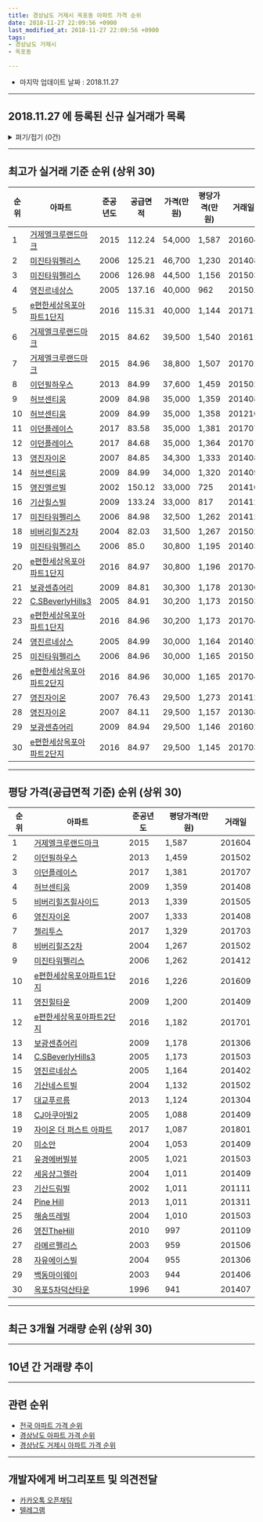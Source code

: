 ```yaml
---
title: 경상남도 거제시 옥포동 아파트 가격 순위
date: 2018-11-27 22:09:56 +0900
last_modified_at: 2018-11-27 22:09:56 +0900
tags:
- 경상남도 거제시
- 옥포동

---
```


* 마지막 업데이트 날짜 : 2018.11.27

---

## 2018.11.27 에 등록된 신규 실거래가 목록

<details>
<summary>펴기/접기 (0건)</summary>
<div markdown="1">

|아파트|준공년도|공급면적|가격(만원)|평당가격(만원)|거래일|
|---|---|---|---|---|---|
|없음||||||


</div>
</details>

---

## 최고가 실거래 기준 순위 (상위 30)


|순위|아파트|준공년도|공급면적|가격(만원)|평당가격(만원)|거래일|
|---|---|---|---|---|---|---|
|1|[거제엘크루랜드마크](https://search.naver.com/search.naver?query=%EA%B2%BD%EC%83%81%EB%82%A8%EB%8F%84+%EA%B1%B0%EC%A0%9C%EC%8B%9C+%EC%98%A5%ED%8F%AC%EB%8F%99+%EA%B1%B0%EC%A0%9C%EC%97%98%ED%81%AC%EB%A3%A8%EB%9E%9C%EB%93%9C%EB%A7%88%ED%81%AC)|2015|112.24|54,000|1,587|201604|
|2|[미진타워펠리스](https://search.naver.com/search.naver?query=%EA%B2%BD%EC%83%81%EB%82%A8%EB%8F%84+%EA%B1%B0%EC%A0%9C%EC%8B%9C+%EC%98%A5%ED%8F%AC%EB%8F%99+%EB%AF%B8%EC%A7%84%ED%83%80%EC%9B%8C%ED%8E%A0%EB%A6%AC%EC%8A%A4)|2006|125.21|46,700|1,230|201408|
|3|[미진타워펠리스](https://search.naver.com/search.naver?query=%EA%B2%BD%EC%83%81%EB%82%A8%EB%8F%84+%EA%B1%B0%EC%A0%9C%EC%8B%9C+%EC%98%A5%ED%8F%AC%EB%8F%99+%EB%AF%B8%EC%A7%84%ED%83%80%EC%9B%8C%ED%8E%A0%EB%A6%AC%EC%8A%A4)|2006|126.98|44,500|1,156|201503|
|4|[영진르네상스](https://search.naver.com/search.naver?query=%EA%B2%BD%EC%83%81%EB%82%A8%EB%8F%84+%EA%B1%B0%EC%A0%9C%EC%8B%9C+%EC%98%A5%ED%8F%AC%EB%8F%99+%EC%98%81%EC%A7%84%EB%A5%B4%EB%84%A4%EC%83%81%EC%8A%A4)|2005|137.16|40,000|962|201501|
|5|[e편한세상옥포아파트1단지](https://search.naver.com/search.naver?query=%EA%B2%BD%EC%83%81%EB%82%A8%EB%8F%84+%EA%B1%B0%EC%A0%9C%EC%8B%9C+%EC%98%A5%ED%8F%AC%EB%8F%99+e%ED%8E%B8%ED%95%9C%EC%84%B8%EC%83%81%EC%98%A5%ED%8F%AC%EC%95%84%ED%8C%8C%ED%8A%B81%EB%8B%A8%EC%A7%80)|2016|115.31|40,000|1,144|201711|
|6|[거제엘크루랜드마크](https://search.naver.com/search.naver?query=%EA%B2%BD%EC%83%81%EB%82%A8%EB%8F%84+%EA%B1%B0%EC%A0%9C%EC%8B%9C+%EC%98%A5%ED%8F%AC%EB%8F%99+%EA%B1%B0%EC%A0%9C%EC%97%98%ED%81%AC%EB%A3%A8%EB%9E%9C%EB%93%9C%EB%A7%88%ED%81%AC)|2015|84.62|39,500|1,540|201611|
|7|[거제엘크루랜드마크](https://search.naver.com/search.naver?query=%EA%B2%BD%EC%83%81%EB%82%A8%EB%8F%84+%EA%B1%B0%EC%A0%9C%EC%8B%9C+%EC%98%A5%ED%8F%AC%EB%8F%99+%EA%B1%B0%EC%A0%9C%EC%97%98%ED%81%AC%EB%A3%A8%EB%9E%9C%EB%93%9C%EB%A7%88%ED%81%AC)|2015|84.96|38,800|1,507|201701|
|8|[이던필하우스](https://search.naver.com/search.naver?query=%EA%B2%BD%EC%83%81%EB%82%A8%EB%8F%84+%EA%B1%B0%EC%A0%9C%EC%8B%9C+%EC%98%A5%ED%8F%AC%EB%8F%99+%EC%9D%B4%EB%8D%98%ED%95%84%ED%95%98%EC%9A%B0%EC%8A%A4)|2013|84.99|37,600|1,459|201502|
|9|[허브센티움](https://search.naver.com/search.naver?query=%EA%B2%BD%EC%83%81%EB%82%A8%EB%8F%84+%EA%B1%B0%EC%A0%9C%EC%8B%9C+%EC%98%A5%ED%8F%AC%EB%8F%99+%ED%97%88%EB%B8%8C%EC%84%BC%ED%8B%B0%EC%9B%80)|2009|84.98|35,000|1,359|201408|
|10|[허브센티움](https://search.naver.com/search.naver?query=%EA%B2%BD%EC%83%81%EB%82%A8%EB%8F%84+%EA%B1%B0%EC%A0%9C%EC%8B%9C+%EC%98%A5%ED%8F%AC%EB%8F%99+%ED%97%88%EB%B8%8C%EC%84%BC%ED%8B%B0%EC%9B%80)|2009|84.99|35,000|1,358|201210|
|11|[이던플레이스](https://search.naver.com/search.naver?query=%EA%B2%BD%EC%83%81%EB%82%A8%EB%8F%84+%EA%B1%B0%EC%A0%9C%EC%8B%9C+%EC%98%A5%ED%8F%AC%EB%8F%99+%EC%9D%B4%EB%8D%98%ED%94%8C%EB%A0%88%EC%9D%B4%EC%8A%A4)|2017|83.58|35,000|1,381|201707|
|12|[이던플레이스](https://search.naver.com/search.naver?query=%EA%B2%BD%EC%83%81%EB%82%A8%EB%8F%84+%EA%B1%B0%EC%A0%9C%EC%8B%9C+%EC%98%A5%ED%8F%AC%EB%8F%99+%EC%9D%B4%EB%8D%98%ED%94%8C%EB%A0%88%EC%9D%B4%EC%8A%A4)|2017|84.68|35,000|1,364|201707|
|13|[영진자이온](https://search.naver.com/search.naver?query=%EA%B2%BD%EC%83%81%EB%82%A8%EB%8F%84+%EA%B1%B0%EC%A0%9C%EC%8B%9C+%EC%98%A5%ED%8F%AC%EB%8F%99+%EC%98%81%EC%A7%84%EC%9E%90%EC%9D%B4%EC%98%A8)|2007|84.85|34,300|1,333|201408|
|14|[허브센티움](https://search.naver.com/search.naver?query=%EA%B2%BD%EC%83%81%EB%82%A8%EB%8F%84+%EA%B1%B0%EC%A0%9C%EC%8B%9C+%EC%98%A5%ED%8F%AC%EB%8F%99+%ED%97%88%EB%B8%8C%EC%84%BC%ED%8B%B0%EC%9B%80)|2009|84.99|34,000|1,320|201409|
|15|[영진엘르빌](https://search.naver.com/search.naver?query=%EA%B2%BD%EC%83%81%EB%82%A8%EB%8F%84+%EA%B1%B0%EC%A0%9C%EC%8B%9C+%EC%98%A5%ED%8F%AC%EB%8F%99+%EC%98%81%EC%A7%84%EC%97%98%EB%A5%B4%EB%B9%8C)|2002|150.12|33,000|725|201410|
|16|[기산힐스빌](https://search.naver.com/search.naver?query=%EA%B2%BD%EC%83%81%EB%82%A8%EB%8F%84+%EA%B1%B0%EC%A0%9C%EC%8B%9C+%EC%98%A5%ED%8F%AC%EB%8F%99+%EA%B8%B0%EC%82%B0%ED%9E%90%EC%8A%A4%EB%B9%8C)|2009|133.24|33,000|817|201412|
|17|[미진타워펠리스](https://search.naver.com/search.naver?query=%EA%B2%BD%EC%83%81%EB%82%A8%EB%8F%84+%EA%B1%B0%EC%A0%9C%EC%8B%9C+%EC%98%A5%ED%8F%AC%EB%8F%99+%EB%AF%B8%EC%A7%84%ED%83%80%EC%9B%8C%ED%8E%A0%EB%A6%AC%EC%8A%A4)|2006|84.98|32,500|1,262|201412|
|18|[비버리힐즈2차](https://search.naver.com/search.naver?query=%EA%B2%BD%EC%83%81%EB%82%A8%EB%8F%84+%EA%B1%B0%EC%A0%9C%EC%8B%9C+%EC%98%A5%ED%8F%AC%EB%8F%99+%EB%B9%84%EB%B2%84%EB%A6%AC%ED%9E%90%EC%A6%882%EC%B0%A8)|2004|82.03|31,500|1,267|201502|
|19|[미진타워펠리스](https://search.naver.com/search.naver?query=%EA%B2%BD%EC%83%81%EB%82%A8%EB%8F%84+%EA%B1%B0%EC%A0%9C%EC%8B%9C+%EC%98%A5%ED%8F%AC%EB%8F%99+%EB%AF%B8%EC%A7%84%ED%83%80%EC%9B%8C%ED%8E%A0%EB%A6%AC%EC%8A%A4)|2006|85.0|30,800|1,195|201403|
|20|[e편한세상옥포아파트1단지](https://search.naver.com/search.naver?query=%EA%B2%BD%EC%83%81%EB%82%A8%EB%8F%84+%EA%B1%B0%EC%A0%9C%EC%8B%9C+%EC%98%A5%ED%8F%AC%EB%8F%99+e%ED%8E%B8%ED%95%9C%EC%84%B8%EC%83%81%EC%98%A5%ED%8F%AC%EC%95%84%ED%8C%8C%ED%8A%B81%EB%8B%A8%EC%A7%80)|2016|84.97|30,800|1,196|201704|
|21|[보광센츄어리](https://search.naver.com/search.naver?query=%EA%B2%BD%EC%83%81%EB%82%A8%EB%8F%84+%EA%B1%B0%EC%A0%9C%EC%8B%9C+%EC%98%A5%ED%8F%AC%EB%8F%99+%EB%B3%B4%EA%B4%91%EC%84%BC%EC%B8%84%EC%96%B4%EB%A6%AC)|2009|84.81|30,300|1,178|201306|
|22|[C.SBeverlyHills3](https://search.naver.com/search.naver?query=%EA%B2%BD%EC%83%81%EB%82%A8%EB%8F%84+%EA%B1%B0%EC%A0%9C%EC%8B%9C+%EC%98%A5%ED%8F%AC%EB%8F%99+C.SBeverlyHills3)|2005|84.91|30,200|1,173|201503|
|23|[e편한세상옥포아파트1단지](https://search.naver.com/search.naver?query=%EA%B2%BD%EC%83%81%EB%82%A8%EB%8F%84+%EA%B1%B0%EC%A0%9C%EC%8B%9C+%EC%98%A5%ED%8F%AC%EB%8F%99+e%ED%8E%B8%ED%95%9C%EC%84%B8%EC%83%81%EC%98%A5%ED%8F%AC%EC%95%84%ED%8C%8C%ED%8A%B81%EB%8B%A8%EC%A7%80)|2016|84.96|30,200|1,173|201704|
|24|[영진르네상스](https://search.naver.com/search.naver?query=%EA%B2%BD%EC%83%81%EB%82%A8%EB%8F%84+%EA%B1%B0%EC%A0%9C%EC%8B%9C+%EC%98%A5%ED%8F%AC%EB%8F%99+%EC%98%81%EC%A7%84%EB%A5%B4%EB%84%A4%EC%83%81%EC%8A%A4)|2005|84.99|30,000|1,164|201402|
|25|[미진타워펠리스](https://search.naver.com/search.naver?query=%EA%B2%BD%EC%83%81%EB%82%A8%EB%8F%84+%EA%B1%B0%EC%A0%9C%EC%8B%9C+%EC%98%A5%ED%8F%AC%EB%8F%99+%EB%AF%B8%EC%A7%84%ED%83%80%EC%9B%8C%ED%8E%A0%EB%A6%AC%EC%8A%A4)|2006|84.96|30,000|1,165|201501|
|26|[e편한세상옥포아파트2단지](https://search.naver.com/search.naver?query=%EA%B2%BD%EC%83%81%EB%82%A8%EB%8F%84+%EA%B1%B0%EC%A0%9C%EC%8B%9C+%EC%98%A5%ED%8F%AC%EB%8F%99+e%ED%8E%B8%ED%95%9C%EC%84%B8%EC%83%81%EC%98%A5%ED%8F%AC%EC%95%84%ED%8C%8C%ED%8A%B82%EB%8B%A8%EC%A7%80)|2016|84.96|30,000|1,165|201704|
|27|[영진자이온](https://search.naver.com/search.naver?query=%EA%B2%BD%EC%83%81%EB%82%A8%EB%8F%84+%EA%B1%B0%EC%A0%9C%EC%8B%9C+%EC%98%A5%ED%8F%AC%EB%8F%99+%EC%98%81%EC%A7%84%EC%9E%90%EC%9D%B4%EC%98%A8)|2007|76.43|29,500|1,273|201412|
|28|[영진자이온](https://search.naver.com/search.naver?query=%EA%B2%BD%EC%83%81%EB%82%A8%EB%8F%84+%EA%B1%B0%EC%A0%9C%EC%8B%9C+%EC%98%A5%ED%8F%AC%EB%8F%99+%EC%98%81%EC%A7%84%EC%9E%90%EC%9D%B4%EC%98%A8)|2007|84.11|29,500|1,157|201308|
|29|[보광센츄어리](https://search.naver.com/search.naver?query=%EA%B2%BD%EC%83%81%EB%82%A8%EB%8F%84+%EA%B1%B0%EC%A0%9C%EC%8B%9C+%EC%98%A5%ED%8F%AC%EB%8F%99+%EB%B3%B4%EA%B4%91%EC%84%BC%EC%B8%84%EC%96%B4%EB%A6%AC)|2009|84.94|29,500|1,146|201602|
|30|[e편한세상옥포아파트2단지](https://search.naver.com/search.naver?query=%EA%B2%BD%EC%83%81%EB%82%A8%EB%8F%84+%EA%B1%B0%EC%A0%9C%EC%8B%9C+%EC%98%A5%ED%8F%AC%EB%8F%99+e%ED%8E%B8%ED%95%9C%EC%84%B8%EC%83%81%EC%98%A5%ED%8F%AC%EC%95%84%ED%8C%8C%ED%8A%B82%EB%8B%A8%EC%A7%80)|2016|84.97|29,500|1,145|201703|


---

## 평당 가격(공급면적 기준) 순위 (상위 30)


|순위|아파트|준공년도|평당가격(만원)|거래일|
|---|---|---|---|---|
|1|[거제엘크루랜드마크](https://search.naver.com/search.naver?query=%EA%B2%BD%EC%83%81%EB%82%A8%EB%8F%84+%EA%B1%B0%EC%A0%9C%EC%8B%9C+%EC%98%A5%ED%8F%AC%EB%8F%99+%EA%B1%B0%EC%A0%9C%EC%97%98%ED%81%AC%EB%A3%A8%EB%9E%9C%EB%93%9C%EB%A7%88%ED%81%AC)|2015|1,587|201604|
|2|[이던필하우스](https://search.naver.com/search.naver?query=%EA%B2%BD%EC%83%81%EB%82%A8%EB%8F%84+%EA%B1%B0%EC%A0%9C%EC%8B%9C+%EC%98%A5%ED%8F%AC%EB%8F%99+%EC%9D%B4%EB%8D%98%ED%95%84%ED%95%98%EC%9A%B0%EC%8A%A4)|2013|1,459|201502|
|3|[이던플레이스](https://search.naver.com/search.naver?query=%EA%B2%BD%EC%83%81%EB%82%A8%EB%8F%84+%EA%B1%B0%EC%A0%9C%EC%8B%9C+%EC%98%A5%ED%8F%AC%EB%8F%99+%EC%9D%B4%EB%8D%98%ED%94%8C%EB%A0%88%EC%9D%B4%EC%8A%A4)|2017|1,381|201707|
|4|[허브센티움](https://search.naver.com/search.naver?query=%EA%B2%BD%EC%83%81%EB%82%A8%EB%8F%84+%EA%B1%B0%EC%A0%9C%EC%8B%9C+%EC%98%A5%ED%8F%AC%EB%8F%99+%ED%97%88%EB%B8%8C%EC%84%BC%ED%8B%B0%EC%9B%80)|2009|1,359|201408|
|5|[비버리힐즈힐사이드](https://search.naver.com/search.naver?query=%EA%B2%BD%EC%83%81%EB%82%A8%EB%8F%84+%EA%B1%B0%EC%A0%9C%EC%8B%9C+%EC%98%A5%ED%8F%AC%EB%8F%99+%EB%B9%84%EB%B2%84%EB%A6%AC%ED%9E%90%EC%A6%88%ED%9E%90%EC%82%AC%EC%9D%B4%EB%93%9C)|2013|1,339|201505|
|6|[영진자이온](https://search.naver.com/search.naver?query=%EA%B2%BD%EC%83%81%EB%82%A8%EB%8F%84+%EA%B1%B0%EC%A0%9C%EC%8B%9C+%EC%98%A5%ED%8F%AC%EB%8F%99+%EC%98%81%EC%A7%84%EC%9E%90%EC%9D%B4%EC%98%A8)|2007|1,333|201408|
|7|[첼리투스](https://search.naver.com/search.naver?query=%EA%B2%BD%EC%83%81%EB%82%A8%EB%8F%84+%EA%B1%B0%EC%A0%9C%EC%8B%9C+%EC%98%A5%ED%8F%AC%EB%8F%99+%EC%B2%BC%EB%A6%AC%ED%88%AC%EC%8A%A4)|2017|1,329|201703|
|8|[비버리힐즈2차](https://search.naver.com/search.naver?query=%EA%B2%BD%EC%83%81%EB%82%A8%EB%8F%84+%EA%B1%B0%EC%A0%9C%EC%8B%9C+%EC%98%A5%ED%8F%AC%EB%8F%99+%EB%B9%84%EB%B2%84%EB%A6%AC%ED%9E%90%EC%A6%882%EC%B0%A8)|2004|1,267|201502|
|9|[미진타워펠리스](https://search.naver.com/search.naver?query=%EA%B2%BD%EC%83%81%EB%82%A8%EB%8F%84+%EA%B1%B0%EC%A0%9C%EC%8B%9C+%EC%98%A5%ED%8F%AC%EB%8F%99+%EB%AF%B8%EC%A7%84%ED%83%80%EC%9B%8C%ED%8E%A0%EB%A6%AC%EC%8A%A4)|2006|1,262|201412|
|10|[e편한세상옥포아파트1단지](https://search.naver.com/search.naver?query=%EA%B2%BD%EC%83%81%EB%82%A8%EB%8F%84+%EA%B1%B0%EC%A0%9C%EC%8B%9C+%EC%98%A5%ED%8F%AC%EB%8F%99+e%ED%8E%B8%ED%95%9C%EC%84%B8%EC%83%81%EC%98%A5%ED%8F%AC%EC%95%84%ED%8C%8C%ED%8A%B81%EB%8B%A8%EC%A7%80)|2016|1,226|201609|
|11|[영진힐타운](https://search.naver.com/search.naver?query=%EA%B2%BD%EC%83%81%EB%82%A8%EB%8F%84+%EA%B1%B0%EC%A0%9C%EC%8B%9C+%EC%98%A5%ED%8F%AC%EB%8F%99+%EC%98%81%EC%A7%84%ED%9E%90%ED%83%80%EC%9A%B4)|2009|1,200|201409|
|12|[e편한세상옥포아파트2단지](https://search.naver.com/search.naver?query=%EA%B2%BD%EC%83%81%EB%82%A8%EB%8F%84+%EA%B1%B0%EC%A0%9C%EC%8B%9C+%EC%98%A5%ED%8F%AC%EB%8F%99+e%ED%8E%B8%ED%95%9C%EC%84%B8%EC%83%81%EC%98%A5%ED%8F%AC%EC%95%84%ED%8C%8C%ED%8A%B82%EB%8B%A8%EC%A7%80)|2016|1,182|201701|
|13|[보광센츄어리](https://search.naver.com/search.naver?query=%EA%B2%BD%EC%83%81%EB%82%A8%EB%8F%84+%EA%B1%B0%EC%A0%9C%EC%8B%9C+%EC%98%A5%ED%8F%AC%EB%8F%99+%EB%B3%B4%EA%B4%91%EC%84%BC%EC%B8%84%EC%96%B4%EB%A6%AC)|2009|1,178|201306|
|14|[C.SBeverlyHills3](https://search.naver.com/search.naver?query=%EA%B2%BD%EC%83%81%EB%82%A8%EB%8F%84+%EA%B1%B0%EC%A0%9C%EC%8B%9C+%EC%98%A5%ED%8F%AC%EB%8F%99+C.SBeverlyHills3)|2005|1,173|201503|
|15|[영진르네상스](https://search.naver.com/search.naver?query=%EA%B2%BD%EC%83%81%EB%82%A8%EB%8F%84+%EA%B1%B0%EC%A0%9C%EC%8B%9C+%EC%98%A5%ED%8F%AC%EB%8F%99+%EC%98%81%EC%A7%84%EB%A5%B4%EB%84%A4%EC%83%81%EC%8A%A4)|2005|1,164|201402|
|16|[기산네스트빌](https://search.naver.com/search.naver?query=%EA%B2%BD%EC%83%81%EB%82%A8%EB%8F%84+%EA%B1%B0%EC%A0%9C%EC%8B%9C+%EC%98%A5%ED%8F%AC%EB%8F%99+%EA%B8%B0%EC%82%B0%EB%84%A4%EC%8A%A4%ED%8A%B8%EB%B9%8C)|2004|1,132|201502|
|17|[대교푸르름](https://search.naver.com/search.naver?query=%EA%B2%BD%EC%83%81%EB%82%A8%EB%8F%84+%EA%B1%B0%EC%A0%9C%EC%8B%9C+%EC%98%A5%ED%8F%AC%EB%8F%99+%EB%8C%80%EA%B5%90%ED%91%B8%EB%A5%B4%EB%A6%84)|2013|1,124|201304|
|18|[CJ아쿠아빌2](https://search.naver.com/search.naver?query=%EA%B2%BD%EC%83%81%EB%82%A8%EB%8F%84+%EA%B1%B0%EC%A0%9C%EC%8B%9C+%EC%98%A5%ED%8F%AC%EB%8F%99+CJ%EC%95%84%EC%BF%A0%EC%95%84%EB%B9%8C2)|2005|1,088|201409|
|19|[자이온 더 퍼스트 아파트](https://search.naver.com/search.naver?query=%EA%B2%BD%EC%83%81%EB%82%A8%EB%8F%84+%EA%B1%B0%EC%A0%9C%EC%8B%9C+%EC%98%A5%ED%8F%AC%EB%8F%99+%EC%9E%90%EC%9D%B4%EC%98%A8+%EB%8D%94+%ED%8D%BC%EC%8A%A4%ED%8A%B8+%EC%95%84%ED%8C%8C%ED%8A%B8)|2017|1,087|201801|
|20|[미소안](https://search.naver.com/search.naver?query=%EA%B2%BD%EC%83%81%EB%82%A8%EB%8F%84+%EA%B1%B0%EC%A0%9C%EC%8B%9C+%EC%98%A5%ED%8F%AC%EB%8F%99+%EB%AF%B8%EC%86%8C%EC%95%88)|2004|1,053|201409|
|21|[유경에버빌뷰](https://search.naver.com/search.naver?query=%EA%B2%BD%EC%83%81%EB%82%A8%EB%8F%84+%EA%B1%B0%EC%A0%9C%EC%8B%9C+%EC%98%A5%ED%8F%AC%EB%8F%99+%EC%9C%A0%EA%B2%BD%EC%97%90%EB%B2%84%EB%B9%8C%EB%B7%B0)|2005|1,021|201503|
|22|[세웅샹그렐라](https://search.naver.com/search.naver?query=%EA%B2%BD%EC%83%81%EB%82%A8%EB%8F%84+%EA%B1%B0%EC%A0%9C%EC%8B%9C+%EC%98%A5%ED%8F%AC%EB%8F%99+%EC%84%B8%EC%9B%85%EC%83%B9%EA%B7%B8%EB%A0%90%EB%9D%BC)|2004|1,011|201409|
|23|[기산드림빌](https://search.naver.com/search.naver?query=%EA%B2%BD%EC%83%81%EB%82%A8%EB%8F%84+%EA%B1%B0%EC%A0%9C%EC%8B%9C+%EC%98%A5%ED%8F%AC%EB%8F%99+%EA%B8%B0%EC%82%B0%EB%93%9C%EB%A6%BC%EB%B9%8C)|2002|1,011|201111|
|24|[Pine Hill](https://search.naver.com/search.naver?query=%EA%B2%BD%EC%83%81%EB%82%A8%EB%8F%84+%EA%B1%B0%EC%A0%9C%EC%8B%9C+%EC%98%A5%ED%8F%AC%EB%8F%99+Pine+Hill)|2013|1,011|201311|
|25|[해송뜨레빌](https://search.naver.com/search.naver?query=%EA%B2%BD%EC%83%81%EB%82%A8%EB%8F%84+%EA%B1%B0%EC%A0%9C%EC%8B%9C+%EC%98%A5%ED%8F%AC%EB%8F%99+%ED%95%B4%EC%86%A1%EB%9C%A8%EB%A0%88%EB%B9%8C)|2004|1,010|201503|
|26|[영진TheHill](https://search.naver.com/search.naver?query=%EA%B2%BD%EC%83%81%EB%82%A8%EB%8F%84+%EA%B1%B0%EC%A0%9C%EC%8B%9C+%EC%98%A5%ED%8F%AC%EB%8F%99+%EC%98%81%EC%A7%84TheHill)|2010|997|201109|
|27|[라메르펠리스](https://search.naver.com/search.naver?query=%EA%B2%BD%EC%83%81%EB%82%A8%EB%8F%84+%EA%B1%B0%EC%A0%9C%EC%8B%9C+%EC%98%A5%ED%8F%AC%EB%8F%99+%EB%9D%BC%EB%A9%94%EB%A5%B4%ED%8E%A0%EB%A6%AC%EC%8A%A4)|2003|959|201506|
|28|[자유에이스빌](https://search.naver.com/search.naver?query=%EA%B2%BD%EC%83%81%EB%82%A8%EB%8F%84+%EA%B1%B0%EC%A0%9C%EC%8B%9C+%EC%98%A5%ED%8F%AC%EB%8F%99+%EC%9E%90%EC%9C%A0%EC%97%90%EC%9D%B4%EC%8A%A4%EB%B9%8C)|2004|955|201306|
|29|[백동마이웨이](https://search.naver.com/search.naver?query=%EA%B2%BD%EC%83%81%EB%82%A8%EB%8F%84+%EA%B1%B0%EC%A0%9C%EC%8B%9C+%EC%98%A5%ED%8F%AC%EB%8F%99+%EB%B0%B1%EB%8F%99%EB%A7%88%EC%9D%B4%EC%9B%A8%EC%9D%B4)|2003|944|201406|
|30|[옥포5차덕산타운](https://search.naver.com/search.naver?query=%EA%B2%BD%EC%83%81%EB%82%A8%EB%8F%84+%EA%B1%B0%EC%A0%9C%EC%8B%9C+%EC%98%A5%ED%8F%AC%EB%8F%99+%EC%98%A5%ED%8F%AC5%EC%B0%A8%EB%8D%95%EC%82%B0%ED%83%80%EC%9A%B4)|1996|941|201407|


---

## 최근 3개월 거래량 순위 (상위 30)


<div style="width:100%;">
    <canvas id="deal_count_ranking" height="338"></canvas>
</div>


<script>
new Chart(document.getElementById("deal_count_ranking"), {
    type: 'horizontalBar',
    data: {
        labels: ['e편한세상옥포아파트1단지', '거제엘크루랜드마크', '옥포5차덕산타운', '성은', '덕산2차', 'e편한세상옥포아파트2단지', '덕산4차', '안성', '혜성비치맨션', '한양훼미리', '옥포빌라', '혜성', '덕산3차', '동신궁전빌라', '무지개타운', '미진', '그린파크맨션', '영진르네상스', '신원심포니하우스', 'CJ아쿠아빌', '해송뜨레빌', '미진타워펠리스', '영진힐타운', '허브센티움', 'Pine Hill', '첼리투스'],
        datasets: [{
            label: '실거래 수',
            data: [6, 4, 3, 3, 3, 3, 2, 2, 2, 2, 2, 1, 1, 1, 1, 1, 1, 1, 1, 1, 1, 1, 1, 1, 1, 1],
            borderColor: "rgba(255, 0, 128, 1)",
            backgroundColor: "rgba(255, 0, 128, 0.5)",
            fill: false,
        }]
    },
    options: {
        responsive: true,
        title: {
            display: true,
            text: '최근 3개월 거래량 순위'
        },
        tooltips: {
            mode: 'index',
            intersect: false,
            callbacks: {
                title: function(tooltipItems, data) {
                    return "실거래 수:";
                },
                label: function(tooltipItem, data) {
                    return data.labels[tooltipItem.index] + ": " + tooltipItem.xLabel;
                }
            }
        },
        hover: {
            mode: 'nearest',
            intersect: true
        },
        scales: {
            xAxes: [{
                display: true,
                scaleLabel: {
                    display: true,
                    labelString: '실거래 수'
                },
                ticks: {
                    suggestedMin: 0,
                }
            }],
            yAxes: [{
                display: true,
                ticks: {
                    autoSkip: false,
                    callback: function(value, index, values) {
                        if (value.length > 10)
                            return value.substr(0, 8) + "...";
                        else
                            return value;
                    }
                },
                scaleLabel: {
                    display: false,
                }
            }]
        }
    }
});

</script>


---

## 10년 간 거래량 추이


<div style="width:100%;">
    <canvas id="deal_progress" height="300"></canvas>
</div>

<script>
new Chart(document.getElementById("deal_progress"), {
    type: 'line',
    data: {
        labels: ['200811','200812','200901','200902','200903','200904','200905','200906','200907','200908','200909','200910','200911','200912','201001','201002','201003','201004','201005','201006','201007','201008','201009','201010','201011','201012','201101','201102','201103','201104','201105','201106','201107','201108','201109','201110','201111','201112','201201','201202','201203','201204','201205','201206','201207','201208','201209','201210','201211','201212','201301','201302','201303','201304','201305','201306','201307','201308','201309','201310','201311','201312','201401','201402','201403','201404','201405','201406','201407','201408','201409','201410','201411','201412','201501','201502','201503','201504','201505','201506','201507','201508','201509','201510','201511','201512','201601','201602','201603','201604','201605','201606','201607','201608','201609','201610','201611','201612','201701','201702','201703','201704','201705','201706','201707','201708','201709','201710','201711','201712','201801','201802','201803','201804','201805','201806','201807','201808','201809','201810','201811'],
        datasets: [{
            label: '실거래 수',
            pointRadius: 1,
            data: [44, 29, 37, 67, 59, 69, 62, 66, 71, 44, 82, 83, 54, 64, 129, 88, 91, 76, 69, 62, 63, 72, 62, 82, 63, 70, 67, 57, 78, 62, 64, 76, 48, 51, 49, 61, 43, 51, 42, 64, 61, 45, 37, 30, 25, 25, 33, 43, 41, 53, 36, 64, 84, 73, 75, 68, 69, 64, 75, 97, 67, 50, 57, 63, 74, 71, 72, 68, 67, 70, 87, 86, 46, 71, 56, 46, 78, 42, 35, 44, 34, 38, 29, 35, 40, 26, 35, 35, 41, 31, 17, 16, 21, 23, 39, 43, 41, 26, 30, 36, 43, 39, 43, 53, 52, 22, 29, 27, 22, 33, 28, 23, 32, 24, 19, 20, 22, 27, 16, 20, 11],
            borderColor: "rgba(255, 201, 14, 1)",
            backgroundColor: "rgba(255, 201, 14, 0.5)",
            fill: true,
        }]
    },
    options: {
        responsive: true,
        title: {
            display: true,
            text: '10년간 거래량 추이'
        },
        tooltips: {
            mode: 'index',
            intersect: false,
        },
        hover: {
            mode: 'nearest',
            intersect: true
        },
        scales: {
            xAxes: [{
                display: true,
                scaleLabel: {
                    display: true,
                    labelString: '년/월'
                }
            }],
            yAxes: [{
                display: true,
                ticks: {
                    suggestedMin: 0,
                },
                scaleLabel: {
                    display: true,
                    labelString: '실거래 수'
                }
            }]
        }
    }
});

</script>


---

## 관련 순위

- [전국 아파트 가격 순위](https://inasie.github.io/apt-ranking/전국)
- [경상남도 아파트 가격 순위](https://inasie.github.io/apt-ranking/경상남도)
- [경상남도 거제시 아파트 가격 순위](https://inasie.github.io/apt-ranking/경상남도-거제시)


---

## 개발자에게 버그리포트 및 의견전달

- [카카오톡 오픈채팅](https://open.kakao.com/o/gLJUAP4)
- [텔레그램](https://t.me/inasie)

